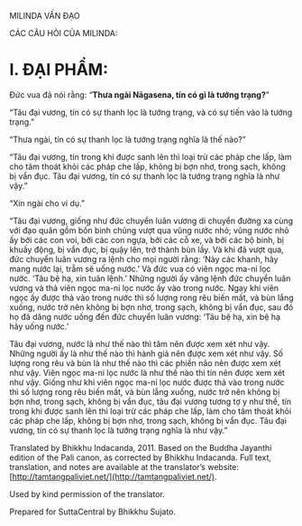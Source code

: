  

MILINDA VẤN ĐẠO

CÁC CÂU HỎI CỦA MILINDA:

# I. ĐẠI PHẨM:

Đức vua đã nói rằng: “**Thưa ngài Nāgasena, tín có gì là tướng trạng?**”

“Tâu đại vương, tín có sự thanh lọc là tướng trạng, và có sự tiến vào là tướng trạng.”

“Thưa ngài, tín có sự thanh lọc là tướng trạng nghĩa là thế nào?”

“Tâu đại vương, tín trong khi được sanh lên thì loại trừ các pháp che lấp, làm cho tâm thoát khỏi các pháp che lấp, không bị bợn nhơ, trong sạch, không bị vẩn đục. Tâu đại vương, tín có sự thanh lọc là tướng trạng nghĩa là như vậy.”

“Xin ngài cho ví dụ.”

“Tâu đại vương, giống như đức chuyển luân vương di chuyển đường xa cùng với đạo quân gồm bốn binh chủng vượt qua vũng nước nhỏ; vũng nước nhỏ ấy bởi các con voi, bởi các con ngựa, bởi các cỗ xe, và bởi các bộ binh, bị khuấy động, bị vẩn đục, bị quậy lên, trở thành bùn lầy. Và khi đã vượt qua, đức chuyển luân vương ra lệnh cho mọi người rằng: ‘Này các khanh, hãy mang nước lại, trẫm sẽ uống nước.’ Và đức vua có viên ngọc ma-ni lọc nước. ‘Tâu bệ hạ, xin tuân lệnh.’ Những người ấy vâng lệnh đức chuyển luân vương và thả viên ngọc ma-ni lọc nước ấy vào trong nước. Ngay khi viên ngọc ấy được thả vào trong nước thì số lượng rong rêu biến mất, và bùn lắng xuống, nước trở nên không bị bợn nhơ, trong sạch, không bị vẩn đục, sau đó họ đã dâng nước uống đến đức chuyển luân vương: ‘Tâu bệ hạ, xin bệ hạ hãy uống nước.’

Tâu đại vương, nước là như thế nào thì tâm nên được xem xét như vậy. Những người ấy là như thế nào thì hành giả nên được xem xét như vậy. Số lượng rong rêu và bùn là như thế nào thì các phiền não nên được xem xét như vậy. Viên ngọc ma-ni lọc nước là như thế nào thì tín nên được xem xét như vậy. Giống như khi viên ngọc ma-ni lọc nước được thả vào trong nước thì số lượng rong rêu biến mất, và bùn lắng xuống, nước trở nên không bị bợn nhơ, trong sạch, không bị vẩn đục, tâu đại vương tương tợ y như thế, tín trong khi được sanh lên thì loại trừ các pháp che lấp, làm cho tâm thoát khỏi các pháp che lấp, không bị bợn nhơ, trong sạch, không bị vẩn đục. Tâu đại vương, tín có sự thanh lọc là tướng trạng nghĩa là như vậy.”

Translated by Bhikkhu Indacanda, 2011. Based on the Buddha Jayanthi edition of the Pali canon, as corrected by Bhikkhu Indacanda. Full text, translation, and notes are available at the translator’s website: [http://tamtangpaliviet.net/](http://tamtangpaliviet.net/).

Used by kind permission of the translator.

Prepared for SuttaCentral by Bhikkhu Sujato.